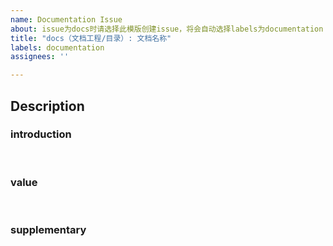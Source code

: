 ```yaml
---
name: Documentation Issue
about: issue为docs时请选择此模版创建issue，将会自动选择labels为documentation
title: "docs（文档工程/目录）: 文档名称"
labels: documentation
assignees: ''

---
```


## Description

### introduction
<!-- Describe what this document describes -->


<br/>

      
### value
<!-- Describe what problem this document solves-->


<br/>

### supplementary
<!-- Link? reference? task list? -->

<br/>

